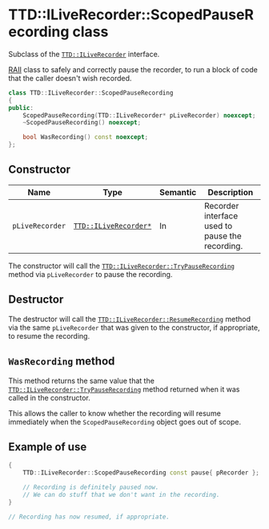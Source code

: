 # TTD::ILiveRecorder::ScopedPauseRecording class

Subclass of the [`TTD::ILiveRecorder`](interface-ILiveRecorder.md) interface.

[RAII](https://en.cppreference.com/w/cpp/language/raii) class to safely and correctly pause the recorder,
to run a block of code that the caller doesn't wish recorded.

```C++
class TTD::ILiveRecorder::ScopedPauseRecording
{
public:
    ScopedPauseRecording(TTD::ILiveRecorder* pLiveRecorder) noexcept;
    ~ScopedPauseRecording() noexcept;

    bool WasRecording() const noexcept;
};
```

## Constructor

| Name            | Type                                                   | Semantic | Description
|-                |-                                                       |-         |-
| `pLiveRecorder` | [`TTD::ILiveRecorder*`](../interface-ILiveRecorder.md) | In       | Recorder interface used to pause the recording.

The constructor will call the [`TTD::ILiveRecorder::TryPauseRecording`](ILiveRecorder_TryPauseRecording.md) method
via `pLiveRecorder` to pause the recording.

## Destructor

The destructor will call the [`TTD::ILiveRecorder::ResumeRecording`](ILiveRecorder_ResumeRecording.md) method
via the same `pLiveRecorder` that was given to the constructor, if appropriate, to resume the recording.

## `WasRecording` method

This method returns the same value that the [`TTD::ILiveRecorder::TryPauseRecording`](ILiveRecorder_TryPauseRecording.md) method
returned when it was called in the constructor.

This allows the caller to know whether the recording will resume immediately when the `ScopedPauseRecording` object goes out of scope.

## Example of use

```C++
{
    TTD::ILiveRecorder::ScopedPauseRecording const pause{ pRecorder };

    // Recording is definitely paused now.
    // We can do stuff that we don't want in the recording.
}

// Recording has now resumed, if appropriate.
```
